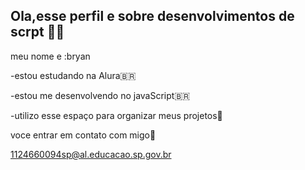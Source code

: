 ## Ola,esse perfil e sobre desenvolvimentos de scrpt 👋🖤

meu nome e :bryan

-estou estudando na Alura🇧🇷

-estou me desenvolvendo no javaScript🇧🇷

-utilizo esse espaço para organizar meus projetos🎱

voce entrar em contato com migo📧

1124660094sp@al.educacao.sp.gov.br
